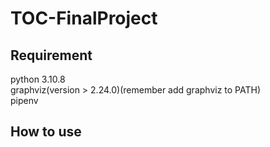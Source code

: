 # TOC-FinalProject
 
## Requirement

python 3.10.8  
graphviz(version > 2.24.0)(remember add graphviz to PATH)  
pipenv

## How to use
